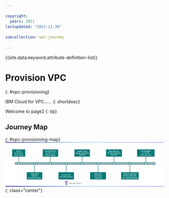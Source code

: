 ```yaml
---

copyright:
  years: 2021
lastupdated: "2021-11-30"

subcollection: vpc-journey

---
```


{{site.data.keyword.attribute-definition-list}}

# Provision VPC
{: #vpc-provisioning}

IBM Cloud for VPC...... 
{: shortdesc}

Welcome to page2
{: tip}

## Journey Map
{: #vpc-provisioning-map}
![Architecture](images/provision-vpc/journey-map.png){: class="center"}

